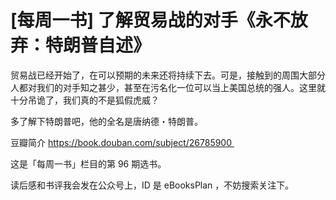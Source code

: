# [每周一书] 了解贸易战的对手《永不放弃：特朗普自述》

贸易战已经开始了，在可以预期的未来还将持续下去。可是，接触到的周围大部分人都对我们的对手知之甚少，甚至在污名化一位可以当上美国总统的强人。这里就十分吊诡了，我们真的不是狐假虎威？

多了解下特朗普吧，他的全名是唐纳德・特朗普。

豆瓣简介 https://book.douban.com/subject/26785900 

这是「每周一书」栏目的第 96 期选书。

读后感和书评我会发在公众号上，ID 是 eBooksPlan ，不妨搜索关注下。
